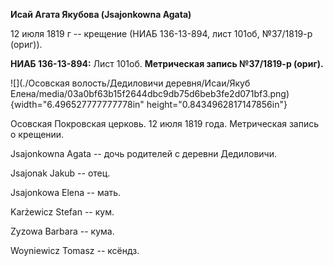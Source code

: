 **Исай Агата Якубова (Jsajonkowna Agata)**

12 июля 1819 г -- крещение (НИАБ 136-13-894, лист 101об, №37/1819-р
(ориг)).

**НИАБ 136-13-894:** Лист 101об. **Метрическая запись №37/1819-р
(ориг).**

![](./Осовская волость/Дедиловичи деревня/Исаи/Якуб Елена/media/03a0bf63b15f2644dbc9db75d6beb3fe2d071bf3.png){width="6.496527777777778in"
height="0.8434962817147856in"}

Осовская Покровская церковь. 12 июля 1819 года. Метрическая запись о
крещении.

Jsajonkowna Agata -- дочь родителей с деревни Дедиловичи.

Jsajonak Jakub -- отец.

Jsajonkowa Elena -- мать.

Karżewicz Stefan -- кум.

Zyzowa Barbara -- кума.

Woyniewicz Tomasz -- ксёндз.
